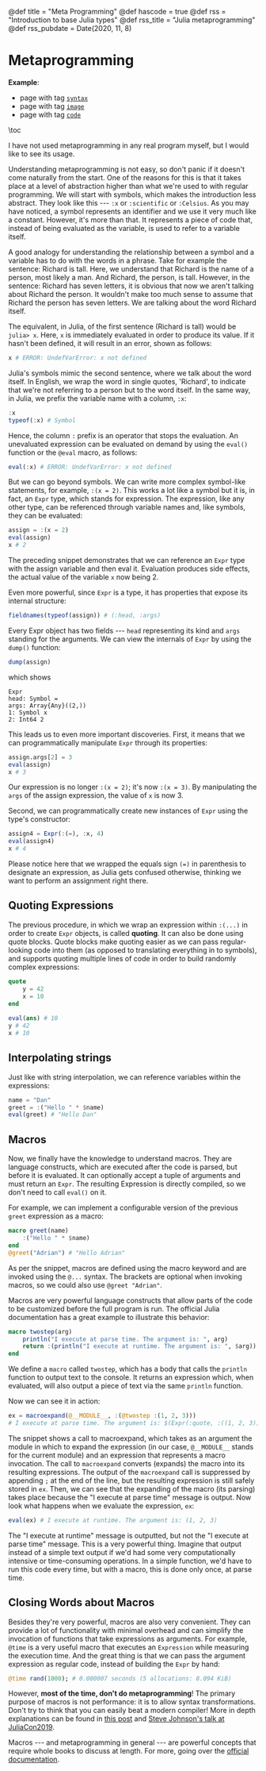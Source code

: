 @def title = "Meta Programming"
@def hascode = true
@def rss = "Introduction to base Julia types"
@def rss_title = "Julia metaprogramming"
@def rss_pubdate = Date(2020, 11, 8)

# Metaprogramming

**Example**:

* page with tag [`syntax`](/tag/syntax/)
* page with tag [`image`](/tag/image/)
* page with tag [`code`](/tag/code/)

\toc

I have not used metaprogramming in any real program myself, but I would like to see its usage.

Understanding metaprogramming is not easy, so don't panic if it doesn't come naturally from the start. One of the reasons for this is that it takes place at a level of abstraction higher than what we're used to with regular programming. We will start with symbols, which makes the introduction less abstract. They look like this --- `:x` or `:scientific` or `:Celsius`. As you may have noticed, a symbol represents an identifier and we use it very much like a constant. However, it's more than that. It represents a piece of code that, instead of being evaluated as the variable, is used to refer to a variable itself.

A good analogy for understanding the relationship between a symbol and a variable has to do with the words in a phrase. Take for example the sentence: Richard is tall. Here, we understand that Richard is the name of a person, most likely a man. And Richard, the person, is tall. However, in the sentence: Richard has seven letters, it is obvious that now we aren't talking about Richard the person. It wouldn't make too much sense to assume that Richard the person has seven letters. We are talking about the word Richard itself.

The equivalent, in Julia, of the first sentence (Richard is tall) would be `julia> x`. Here, `x` is immediately evaluated in order to produce its value. If it hasn't been defined, it will result in an error, shown as follows:

```julia
x # ERROR: UndefVarError: x not defined
```

Julia's symbols mimic the second sentence, where we talk about the word itself. In English, we wrap the word in single quotes, 'Richard', to indicate that we're not referring to a person but to the word itself. In the same way, in Julia, we prefix the variable name with a column, `:x`:

```julia
:x
typeof(:x) # Symbol
```

Hence, the column `:` prefix is an operator that stops the evaluation. An unevaluated expression can be evaluated on demand by using the `eval()` function or the `@eval` macro, as follows:

```julia
eval(:x) # ERROR: UndefVarError: x not defined
```

But we can go beyond symbols. We can write more complex symbol-like statements, for example, `:(x = 2)`. This works a lot like a symbol but it is, in fact, an `Expr` type, which stands for expression. The expression, like any other type, can be referenced through variable names and, like symbols, they can be evaluated:

```julia
assign = :(x = 2)
eval(assign) 
x # 2
```

The preceding snippet demonstrates that we can reference an `Expr` type with the assign variable and then eval it. Evaluation produces side effects, the actual value of the variable `x` now being 2.

Even more powerful, since `Expr` is a type, it has properties that expose its internal structure:

```julia
fieldnames(typeof(assign)) # (:head, :args)
```

Every Expr object has two fields --- `head` representing its kind and `args` standing for the arguments. We can view the internals of `Expr` by using the `dump()` function:

```julia
dump(assign)
```

which shows
```plaintext
Expr
head: Symbol =
args: Array{Any}((2,))
1: Symbol x
2: Int64 2
```

This leads us to even more important discoveries. First, it means that we can programmatically manipulate `Expr` through its properties:

```julia
assign.args[2] = 3 
eval(assign)
x # 3
```

Our expression is no longer `:(x = 2)`; it's now `:(x = 3)`. By manipulating the `args` of the assign expression, the value of `x` is now 3.

Second, we can programmatically create new instances of `Expr` using the type's constructor:

```julia
assign4 = Expr(:(=), :x, 4)
eval(assign4)
x # 4 
```

Please notice here that we wrapped the equals sign `(=)` in parenthesis to designate an expression, as Julia gets confused otherwise, thinking we want to perform an assignment right there.

## Quoting Expressions

The previous procedure, in which we wrap an expression within `:(...)` in order to create `Expr` objects, is called **quoting**. It can also be done using quote blocks. Quote blocks make quoting easier as we can pass regular-looking code into them (as opposed to translating everything in to symbols), and supports quoting multiple lines of code in order to build randomly complex expressions:

```julia
quote 
    y = 42 
    x = 10 
end
 
eval(ans) # 10
y # 42
x # 10
```

## Interpolating strings

Just like with string interpolation, we can reference variables within the expressions:

```julia
name = "Dan"
greet = :("Hello " * $name)
eval(greet) # "Hello Dan" 
```

## Macros

Now, we finally have the knowledge to understand macros. They are language constructs, which are executed after the code is parsed, but before it is evaluated. It can optionally accept a tuple of arguments and must return an `Expr`. The resulting Expression is directly compiled, so we don't need to call `eval()` on it.

For example, we can implement a configurable version of the previous `greet` expression as a macro:

```julia
macro greet(name)
    :("Hello " * $name)
end
@greet("Adrian") # "Hello Adrian"
```

As per the snippet, macros are defined using the macro keyword and are invoked using the `@...` syntax. The brackets are optional when invoking macros, so we could also use `@greet "Adrian"`.

Macros are very powerful language constructs that allow parts of the code to be customized before the full program is run. The official Julia documentation has a great example to illustrate this behavior:

```julia
macro twostep(arg)
    println("I execute at parse time. The argument is: ", arg)
    return :(println("I execute at runtime. The argument is: ", $arg))
end
```

We define a `macro` called `twostep`, which has a body that calls the `println` function to output text to the console. It returns an expression which, when evaluated, will also output a piece of text via the same `println` function.

Now we can see it in action:

```julia
ex = macroexpand(@__MODULE__, :(@twostep :(1, 2, 3)))
# I execute at parse time. The argument is: $(Expr(:quote, :((1, 2, 3))))
```

The snippet shows a call to macroexpand, which takes as an argument the module in which to expand the expression (in our case, `@__MODULE__` stands for the current module) and an expression that represents a macro invocation. The call to `macroexpand` converts (expands) the macro into its resulting expressions. The output of the `macroexpand` call is suppressed by appending `;` at the end of the line, but the resulting expression is still safely stored in `ex`. Then, we can see that the expanding of the macro (its parsing) takes place because the "I execute at parse time" message is output. Now look what happens when we evaluate the expression, `ex`:

```julia
eval(ex) # I execute at runtime. The argument is: (1, 2, 3)
```

The "I execute at runtime" message is outputted, but not the "I execute at parse time" message. This is a very powerful thing. Imagine that output instead of a simple text output if we'd had some very computationally intensive or time-consuming operations. In a simple function, we'd have to run this code every time, but with a macro, this is done only once, at parse time.

## Closing Words about Macros

Besides they're very powerful, macros are also very convenient. They can provide a lot of functionality with minimal overhead and can simplify the invocation of functions that take expressions as arguments. For example, `@time` is a very useful macro that executes an `Expression` while measuring the execution time. And the great thing is that we can pass the argument expression as regular code, instead of building the `Expr` by hand:

```julia
@time rand(1000); # 0.000007 seconds (5 allocations: 8.094 KiB) 
```

However, **most of the time, don't do metaprogramming**! The primary purpose of macros is not performance: it is to allow syntax transformations. Don't try to think that you can easily beat a modern compiler! More in depth explanations can be found in [this post](https://www.oxinabox.net/2020/04/19/Julia-Antipatterns.html) and [Steve Johnson's talk at JuliaCon2019](https://www.youtube.com/watch?v=mSgXWpvQEHE).

Macros --- and metaprogramming in general --- are powerful concepts that require whole books to discuss at length. For more, going over the [official documentation](https://docs.julialang.org/en/stable/manual/metaprogramming/).
